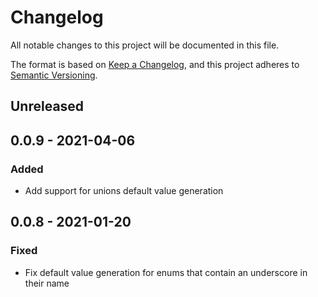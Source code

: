 # Changelog

All notable changes to this project will be documented in this file.

The format is based on [Keep a Changelog](https://keepachangelog.com/en/1.0.0/),
and this project adheres to [Semantic Versioning](https://semver.org/spec/v2.0.0.html).

## Unreleased

## 0.0.9 - 2021-04-06

### Added

- Add support for unions default value generation

## 0.0.8 - 2021-01-20

### Fixed

- Fix default value generation for enums that contain an underscore in their name
